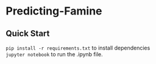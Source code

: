 # Predicting-Famine

## Quick Start
`pip install -r requirements.txt` to install dependencies <br>
`jupyter notebook` to run the .ipynb file.
